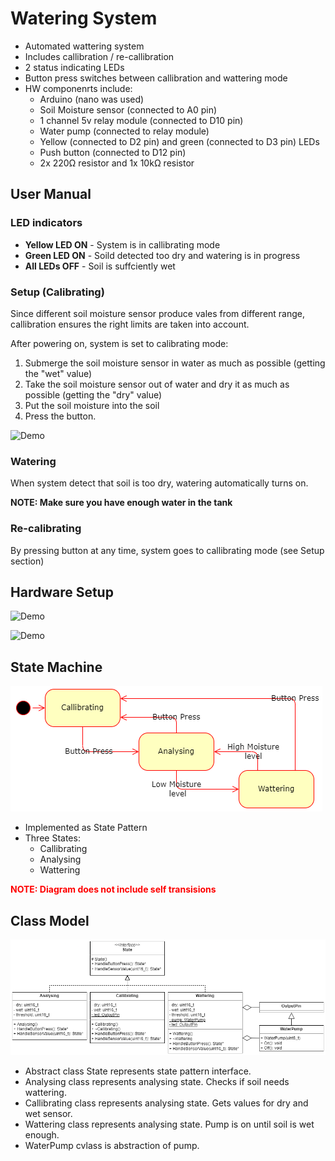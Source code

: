 ﻿# Watering System

- Automated wattering system
- Includes callibration / re-callibration
- 2 status indicating LEDs
- Button press switches between callibration and wattering mode
- HW componenrts include:
    - Arduino (nano was used)
    - Soil Moisture sensor (connected to A0 pin)
    - 1 channel 5v relay module (connected to D10 pin)
    - Water pump (connected to relay module)
    - Yellow (connected to D2 pin) and green (connected to D3 pin) LEDs
    - Push button (connected to D12 pin)
    - 2x 220Ω resistor and 1x 10kΩ resistor

## User Manual

### LED indicators
- <B>Yellow LED ON</B> - System is in callibrating mode 
- <B>Green LED ON</B> - Soild detected too dry and watering is in progress
- <B>All LEDs OFF</B> - Soil is suffciently wet

### Setup (Calibrating)
Since different soil moisture sensor produce vales from different range, callibration ensures the right limits are taken into account.

After powering on, system is set to calibrating mode:
1. Submerge the soil moisture sensor in water as much as possible (getting the "wet" value)
2. Take the soil moisture sensor out of water and dry it as much as possible (getting the "dry" value)
3. Put the soil moisture into the soil
4. Press the button.

![Demo](media/Watering.gif)

### Watering 
When system detect that soil is too dry, watering automatically turns on. 

<B>NOTE: Make sure you have enough water in the tank</B>

### Re-calibrating

By pressing button at any time, system goes to callibrating mode (see Setup section)

## Hardware Setup
![Demo](media/Wiring.gif)

![Demo](media/PumpSetup.gif)

## State Machine
![Demo](media/PlantWatteringStateDiagram.png)
- Implemented as State Pattern
- Three States:
    - Callibrating
    - Analysing
    - Wattering

<span style="color:Red"><B>NOTE: Diagram does not include self transisions</B></span>


## Class Model
![Demo](media/ClassDiagram.png)
- Abstract class State represents state pattern interface.
- Analysing class represents analysing state. Checks if soil needs wattering.
- Callibrating class represents analysing state. Gets values for dry and wet sensor.
- Wattering class represents analysing state. Pump is on until soil is wet enough.
- WaterPump cvlass is abstraction of pump.
